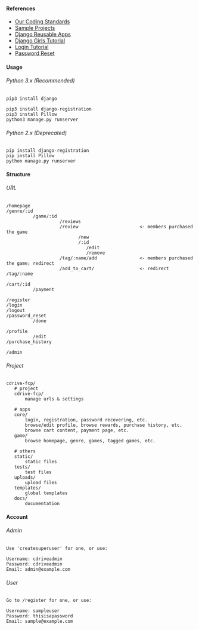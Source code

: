 #### References

- [Our Coding Standards](https://github.com/pyliaorachel/cdrive-fcp/blob/master/dev_docs/CODING_STANDARDS.md)
- [Sample Projects](https://github.com/django/djangoproject.com)
- [Django Reusable Apps](http://django-reusable-app-docs.readthedocs.io/en/latest/)
- [Django Girls Tutorial](https://tutorial.djangogirls.org/en/)
- [Login Tutorial](https://simpleisbetterthancomplex.com/tutorial/2016/06/27/how-to-use-djangos-built-in-login-system.html)
- [Password Reset](https://simpleisbetterthancomplex.com/tutorial/2016/09/19/how-to-create-password-reset-view.html)

#### Usage

###### Python 3.x (Recommended)

`pip3 install django`  

`pip3 install django-registration`  
`pip3 install Pillow`  
`python3 manage.py runserver`

###### Python 2.x (Deprecated)

`pip install django-registration`  
`pip install Pillow`  
`python manage.py runserver`

#### Structure

###### URL

```
/homepage
/genre/:id
          /game/:id
                    /reviews
                    /review                       <- members purchased the game
                           /new
                           /:id
                              /edit
                              /remove
                    /tag/:name/add                <- members purchased the game; redirect
                    /add_to_cart/                 <- redirect
/tag/:name

/cart/:id
          /payment
          
/register
/login
/logout
/password_reset
          /done

/profile
          /edit
/purchase_history

/admin
```

###### Project

```
cdrive-fcp/
   # project
   cdrive-fcp/
       manage urls & settings
       
   # apps
   core/
       login, registration, password recovering, etc.
       browse/edit profile, browse rewards, purchase history, etc.
       browse cart content, payment page, etc.
   game/
       browse homepage, genre, games, tagged games, etc.
       
   # others
   static/
       static files
   tests/
       test files
   uploads/
       upload files
   templates/
       global templates
   docs/
       documentation
```

#### Account

###### Admin

```
Use 'createsuperuser' for one, or use:

Username: cdriveadmin
Password: cdriveadmin
Email: admin@example.com
```

###### User

```
Go to /register for one, or use:

Username: sampleuser
Password: thisisapassword
Email: sample@example.com
```
